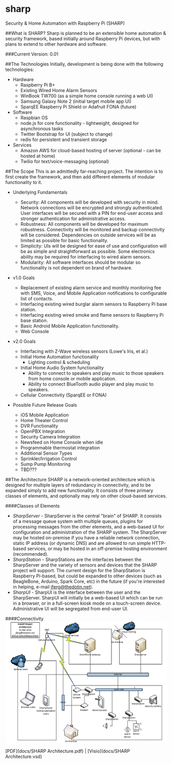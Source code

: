 sharp
=====

Security &amp; Home Automation with Raspberry Pi (SHARP)

##What is SHARP?
Sharp is planned to be an extensible home automation & security framework, based initially around Raspberry Pi devices, but with plans to extend to other hardware and software.  

###Current Version: 0.01

##The Technologies
Initially, development is being done with the following technologies:

- Hardware
  - Raspberry Pi B+
  - Existing Wired Home Alarm Sensors
  - WinBook TW700 (as a simple home console running a web UI)
  - Samsung Galaxy Note 2 (initial target mobile app UI)
  - SparqEE Raspberry Pi Shield or Adafruit FONA (future)
- Software
  - Raspbian OS
  - node.js for core functionality - lightweight, designed for asynchronous tasks
  - Twitter Bootstrap for UI (subject to change)
  - redis for persistent and transient storage
- Services
  - Amazon AWS for cloud-based hosting of server (optional - can be hosted at home)
  - Twilio for text/voice-messaging (optional)
		
##The Scope
This is an admittedly far-reaching project.  The intention is to first create the framework, and then add different elements of modular functionality to it.  

- Underlying Fundamentals
  - Security: All components will be developed with security in mind.  Network connections will be encrypted and strongly authenticated.  User interfaces will be secured with a PIN for end-user access and stronger authentication for administrative access.  
  - Robustness: All components will be developed for maximum robustness.  Connectivity will be monitored and backup connectivity will be considered.  Dependencies on outside services will be as limited as possible for basic functionality.  
  - Simplicity: UIs will be designed for ease of use and configuration will be as simple and straightforward as possible.  Some electronics ability may be required for interfacing to wired alarm sensors.
  - Modularity: All software interfaces should be modular so functionality is not dependent on brand of hardware.   

- v1.0 Goals
  - Replacement of existing alarm service and monthly monitoring fee with SMS, Voice, and Mobile Application notifications to configurable list of contacts.  
  - Interfacing existing wired burglar alarm sensors to Raspberry Pi base station.  
  - Interfacing existing wired smoke and flame sensors to Raspberry Pi base station.
  - Basic Android Mobile Application functionality.
  - Web Console

- v2.0 Goals
  - Interfacing with Z-Wave wireless sensors (Lowe's Iris, et al.)
  - Initial Home Automation functionality
    - Lighting control & scheduling
  - Initial Home Audio System functionality
	- Ability to connect to speakers and play music to those speakers from home console or mobile application.
	- Ability to connect BlueTooth audio player and play music to speakers. 
  - Cellular Connectivity (SparqEE or FONA) 
  
- Possible Future Release Goals
  - iOS Mobile Application
  - Home Theater Control
  - DVR Functionality
  - OpenPBX Integration
  - Security Camera Integration
  - Newsfeed on Home Console when idle
  - Programmable thermostat integration
  - Additional Sensor Types
  - Sprinkler/Irrigation Control
  - Sump Pump Monitoring
  - TBD???
  
##The Architecture
SHARP is a network-oriented architecture which is designed for multiple layers of redundancy in connectivity, and to be expanded simply to add new functionality.  It consists of three primary classes of elements, and optionally may rely on other cloud-based services.

####Classes of Elements
- _SharpServer_ - SharpServer is the central "brain" of SHARP.  It consists of a message queue system with multiple queues, plugins for processing messages from the other elements, and a web-based UI for configuration and administration of the SHARP system.  The SharpServer may be hosted on-premise if you have a reliable network connection, static IP address (or dynamic DNS) and are allowed to run simple HTTP-based services, or may be hosted in an off-premise hosting environment (recommended).  
- _SharpStation_ - SharpStations are the interfaces between the SharpServer and the variety of sensors and devices that the SHARP project will support.  The current design for the SharpStation is Raspberry Pi-based, but could be expanded to other devices (such as BeagleBone, Arduino, Spark Core, etc) in the future (if you're interested in helping, e-mail jferg@thedotin.net).
- _SharpUI_ - SharpUI is the interface between the user and the SharpServer.  SharpUI will initially be a web-based UI which can be run in a browser, or in a full-screen kiosk mode on a touch-screen device.  Administrative UI will be segregated from end-user UI.  

####Connectivity
<img src="docs/SHARP Architecture.png">

[PDF](docs/SHARP Architecture.pdf) | [Visio](docs/SHARP Architecture.vsd)


